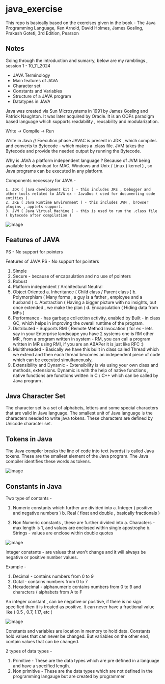 # java_exercise
This repo is basically based on the exercises given in the book - The Java Programming Language, Ken Arnold, David Holmes, James Gosling, Prakash Goteti, 3rd Edition, Pearson 

## Notes 
Going through the introduction and sumarry, below are my ramblings , session 1 - 10_11_2024

- JAVA Terminology
- Main features of JAVA
- Character set
- Constants and Variables
- Structure of a JAVA program
- Datatypes in JAVA

Java was created via Sun Microsystems in 1991 by James Gosling and Patrick Naughton.
It was later acquired by Oracle. It is an OOPs paradigm based language which supports readability , reusability and modularization. 

Write -> Compile -> Run 

Write in Java 
// Execution phase 
JAVAC is present in JDK , which compiles and converts to Bytecode - which makes a .class file.
JVM takes the Bytecode and provide the needed output by running the Bytecode.

Why is JAVA a platform independent language ? 
Because of JVM being available for download for MAC, Windows and Unix / Linux ( kernel ) , so Java programs can be executed in any platform. 

Components necessary for JAVA - 

	1. JDK ( java development kit ) - this includes JRE , Debugger and other tools related to JAVA ex - JavaDoc ( used for documenting code entities ). 
	2. JRE ( Java Runtime Environment ) - this includes JVM , browser plugins , applets support.
	3. JVM ( Java Virtual Machine ) - this is used to run the .class file ( bytecode after compilation )

![image](https://github.com/user-attachments/assets/f22d8327-e4a0-4907-a684-053b035f71b4)

## Features of JAVA 
PS - No support for pointers

Features of JAVA 
PS - No support for pointers
1. Simple
2. Secure - because of encapsulation and no use of pointers 
3. Robust 
4. Platform independent / Architectural Neutral 
5. Object Oriented 
	a. Inheritance ( Child class / Parent class )
	b. Polymorphism ( Many forms , a guy is a father , employee and a husband )
	c. Abstraction ( Having a bigger picture with no insights, but once extended , we make the plan )
	d. Encapsulation ( Hiding data from MFs )
6. Performance - has garbage collection activity, enabled by Built - in class GC, which helps in improving the overall runtime of the program. 
7. Distributed - Supports RMI ( Remote Method Invocation ) for ex - lets say in your Enterprise landscape you have 2 systems one is RM other MR , from a program written in system - RM, you can call a program written in MR using RMI, if you are an ABAPer it is just like RFC :)
8. Multithreaded - Basically we have this built in class called Thread which we extend and then each thread becomes an independent piece of code which can be executed simultaneously, 
9. Extensibility and Dynamic - Extensibility is via using your own class and methods, extensions. Dynamic is with the help of native functions , native functions are functions written in C / C++ which can be called by Java program .

## Java Character Set 

The character set is a set of alphabets, letters and some special characters that are valid in Java language.
The smallest unit of Java language is the characters needed to write java tokens.
These characters are defined by Unicode character set.

## Tokens in Java  

The Java compiler breaks the line of code into text (words) is called Java tokens. 
These are the smallest element of the Java program. The Java compiler identifies these words as tokens. 

![image](https://github.com/user-attachments/assets/ec7a7352-72e9-418c-9cd2-3c0ff881966d)

## Constants in Java 

Two type of contants - 
1. Numeric constants which further are divided into
   a. Integer ( positive and negative numbers )
   b. Real    ( float and double , basically fractionals )

2. Non Numeric constants , these are further divided into
   a. Characters - max length is 1, and values are enclosed within single 
      apostrophe
   b. Strings - values are enclose within double quotes

![image](https://github.com/user-attachments/assets/23785a34-117a-4208-9abb-b477120b6fc1)


Integer constants - are values that won't change and it will always be negative or positive number values. 

Example - 
1. Decimal - contains numbers from 0 to 9
2. Octal - contains numbers from 0 to 7
3. Hexadecimal - alphanumeric contains numbers from 0 to 9 and characters / alphabets from A to F 

An integer constant , can be negative or positive, if there is no sign specified then it is treated as positive. It can never have a fractional value like ( 0.5 , 0.7, 1.17, etc )

![image](https://github.com/user-attachments/assets/a9d6e968-f4bb-4b3d-887f-ce41c774236d)

Constants and variables are location in memory to hold data. Constants hold values that can never be changed. But variables on the other end, contain values that can be changed.

2 types of data types - 

1. Primitive - These are the data types which are pre defined in a language and have a specified length.
2. Non primitive - These are the data types which are not defined in the programming langauge but are created by programmer



